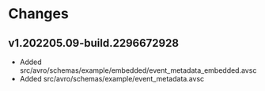 # Changes

## v1.202205.09-build.2296672928
- Added src/avro/schemas/example/embedded/event_metadata_embedded.avsc
- Added src/avro/schemas/example/event_metadata.avsc
